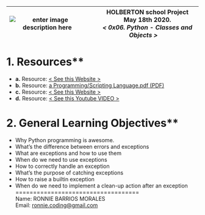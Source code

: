 |![enter image description here](https://1.bp.blogspot.com/-q5IliaSxM0Q/Tp2M2Y1vwKI/AAAAAAAAA4I/RXcz6Hisb9Q/s1600/text-x-python.png)|&nbsp;&nbsp;&nbsp;&nbsp;&nbsp;HOLBERTON school Project<br>&nbsp;&nbsp;&nbsp;&nbsp;&nbsp;May 18th 2020.<br>&nbsp;&nbsp;&nbsp;&nbsp;&nbsp;*< 0x06. Python - Classes and Objects >*|
|--|--|  
# 1. Resources**  
- **a.** Resource:  [< See this Website >](http://montyscoconut.github.io/about.html)<br>
- **b.** Resource: [a Programming/Scripting Language.pdf (PDF)](http://www.informatik.uni-bremen.de/~hof/Monty/Monty-Watt.pdf)<br>
- **c.** Resource:   [< See this Website >](http://montyscoconut.github.io/try/?page=index)<br>
- **d.** Resource:  [< See this Youtube VIDEO >](https://www.youtube.com/watch?v=I1f45REi3k4)  
# 2. General Learning Objectives**
-   Why Python programming is awesome.
-   What’s the difference between errors and exceptions
-   What are exceptions and how to use them
-   When do we need to use exceptions
-   How to correctly handle an exception
-   What’s the purpose of catching exceptions
-   How to raise a builtin exception
-   When do we need to implement a clean-up action after an exception  
===================================  
Name: RONNIE BARRIOS MORALES  
Email: ronnie.coding@gmail.com
